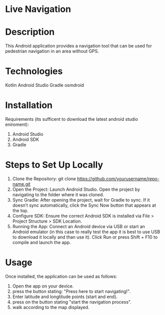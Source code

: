 # Live Navigation

# Description
This Android application provides a navigation tool that can be used for pedestrian navigation in an area without GPS.

# Technologies
Kotlin
Android Studio
Gradle
osmdroid

# Installation
Requirements (its sufficent to download the latest android studio eniroment):
1. Android Studio
2. Android SDK
3. Gradle

   
# Steps to Set Up Locally
1. Clone the Repository:
git clone https://github.com/yourusername/repo-name.git
2. Open the Project:
Launch Android Studio.
Open the project by navigating to the folder where it was cloned.
3. Sync Gradle:
After opening the project, wait for Gradle to sync. If it doesn’t sync automatically, click the Sync Now button that appears at the top.
4. Configure SDK:
Ensure the correct Android SDK is installed via File > Project Structure > SDK Location.
5. Running the App:
Connect an Android device via USB or start an Android emulator (in this case to really test the app it is best to use USB to download it locally and than use it).
Click Run or press Shift + F10 to compile and launch the app.

# Usage
Once installed, the application can be used as follows:
1. Open the app on your device.
2. press the button stating: "Press here to start navigating!".
3. Enter latitude and longtitude points (start and end).
4. press on the button stating "start the navigation process".
5. walk according to the map displayed.

